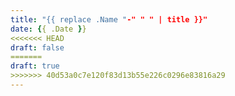 ```yaml
---
title: "{{ replace .Name "-" " " | title }}"
date: {{ .Date }}
<<<<<<< HEAD
draft: false
=======
draft: true
>>>>>>> 40d53a0c7e120f83d13b55e226c0296e83816a29
---
```



